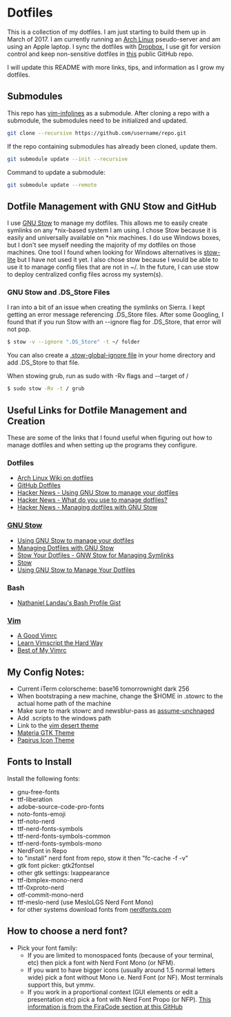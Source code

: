 # Dotfiles

This is a collection of my dotfiles. I am just starting to build them up in March of 2017. I am currently running an [Arch Linux](https://www.archlinux.org/) pseudo-server and am using an Apple laptop. I sync the dotfiles with [Dropbox.](https://www.dropbox.com/) I use git for version control and keep non-sensitive dotfiles in [this](https://github.com/shmcgrath/dotfiles) public GitHub repo.

I will update this README with more links, tips, and information as I grow my dotfiles.

## Submodules

This repo has [vim-infolines](https://github.com/shmcgrath/vim-infolines) as a submodule. After cloning a repo with a submodule, the submodules need to be initialized and updated.

``` bash
git clone --recursive https://github.com/username/repo.git
```

If the repo containing submodules has already been cloned, update them.

``` bash
git submodule update --init --recursive
```

Command to update a submodule:
``` bash
git submodule update --remote
```

## Dotfile Management with GNU Stow and GitHub

I use [GNU Stow](https://www.gnu.org/software/stow/manual/stow.html) to manage my dotfiles. This allows me to easily create symlinks on any \*nix-based system I am using. I chose Stow because it is easily and universally available on \*nix machines. I do use Windows boxes, but I don't see myself needing the majority of my dotfiles on those machines. One tool I found when looking for Windows alternatives is [stow-lite](https://github.com/ericsubach/stow-lite) but I have not used it yet. I also chose stow because I would be able to use it to manage config files that are not in ~/. In the future, I can use stow to deploy centralized config files across my system(s). 
 
### GNU Stow and .DS\_Store Files

I ran into a bit of an issue when creating the symlinks on Sierra. I kept getting an error message referencing .DS\_Store files. After some Googling, I found that if you run Stow with an --ignore flag for .DS\_Store, that error will not pop.

``` bash
$ stow -v --ignore ".DS_Store" -t ~/ folder

```

You can also create a [.stow-global-ignore file](https://www.gnu.org/software/stow/manual/stow.html#Ignore-Lists) in your home directory and add .DS_Store to that file.


When stowing grub, run as sudo with -Rv flags and --target of /

``` bash
$ sudo stow -Rv -t / grub

```

## Useful Links for Dotfile Management and Creation
These are some of the links that I found useful when figuring out how to manage dotfiles and when setting up the programs they configure.

### Dotfiles
- [Arch Linux Wiki on dotfiles](https://wiki.archlinux.org/index.php/Dotfiles)
- [GitHub Dotfiles](https://dotfiles.github.io/)
- [Hacker News - Using GNU Stow to manage your dotfiles](https://news.ycombinator.com/item?id=8487840)
- [Hacker News - What do you use to manage dotfiles?](https://news.ycombinator.com/item?id=11070797)
- [Hacker News - Managing dotfiles with GNU Stow](https://news.ycombinator.com/item?id=11515222)

### [GNU Stow](https://www.gnu.org/software/stow/manual/stow.html)
- [Using GNU Stow to manage your dotfiles](http://brandon.invergo.net/news/2012-05-26-using-gnu-stow-to-manage-your-dotfiles.html)
- [Managing Dotfiles with GNU Stow](https://taihen.org/managing-dotfiles-with-gnu-stow/)
- [Stow Your Dotfiles - GNW Stow for Managing Symlinks](https://spin.atomicobject.com/2014/12/26/manage-dotfiles-gnu-stow/)
- [Stow](http://onethingwell.org/post/39744163899/stow-your-dotfiles)
- [Using GNU Stow to Manage Your Dotfiles](http://www.kianmeng.org/2014/03/using-gnu-stow-to-manage-your-dotfiles.html)

### Bash
- [Nathaniel Landau's Bash Profile Gist](https://gist.github.com/natelandau/10654137/)

### [Vim](http://www.vim.org/)
- [A Good Vimrc](https://dougblack.io/words/a-good-vimrc.html)
- [Learn Vimscript the Hard Way](http://learnvimscriptthehardway.stevelosh.com)
- [Best of My Vimrc](http://sts10.github.io/blog/2016/02/12/best-of-my-vimrc/)

## My Config Notes:
- Current iTerm colorscheme: base16 tomorrownight dark 256
- When bootstraping a new machine, change the $HOME in .stowrc to the actual home path of the machine
- Make sure to mark stowrc and newsblur-pass as [assume-unchnaged](https://www.git-scm.com/docs/git-update-index)
- Add .scripts to the windows path
- Link to the [vim desert theme](https://github.com/vim/colorschemes/blob/64b7b26ac5571f39cc00215a65a01379fb70ebd3/colortemplate/desert.colortemplate)
- [Materia GTK Theme](https://github.com/nana-4/materia-theme)
- [Papirus Icon Theme](https://github.com/PapirusDevelopmentTeam/papirus-icon-theme#extras)

## Fonts to Install
Install the following fonts:
- gnu-free-fonts
- ttf-liberation
- adobe-source-code-pro-fonts
- noto-fonts-emoji
- ttf-noto-nerd
- ttf-nerd-fonts-symbols
- ttf-nerd-fonts-symbols-common
- ttf-nerd-fonts-symbols-mono
- NerdFont in Repo
- to "install" nerd font from repo, stow it then "fc-cache -f -v"
- gtk font picker: gtk2fontsel
- other gtk settings: lxappearance
- ttf-ibmplex-mono-nerd
- ttf-0xproto-nerd
- otf-commit-mono-nerd
- ttf-meslo-nerd (use MesloLGS Nerd Font Mono)
- for other systems download fonts from [nerdfonts.com](https://www.nerdfonts.com/)

## How to choose a nerd font?
- Pick your font family:
    - If you are limited to monospaced fonts (because of your terminal, etc) then pick a font with Nerd Font Mono (or NFM).
    - If you want to have bigger icons (usually around 1.5 normal letters wide) pick a font without Mono i.e. Nerd Font (or NF). Most terminals support this, but ymmv.
    - If you work in a proportional context (GUI elements or edit a presentation etc) pick a font with Nerd Font Propo (or NFP).
[This information is from the FiraCode section at this GitHub](https://github.com/ryanoasis/nerd-fonts/tree/master/patched-fonts/FiraCode#tldr)
